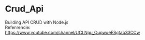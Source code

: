 # Crud_Api
Building API CRUD with Node.js
<br />
Refenrencie: https://www.youtube.com/channel/UCLNgu_OupwoeESgtab33CCw
